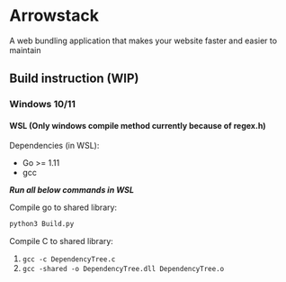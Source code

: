 # Arrowstack

A web bundling application that makes your website faster and easier to maintain

## Build instruction (WIP)

### Windows 10/11

#### WSL (Only windows compile method currently because of regex.h)

Dependencies (in WSL):

-   Go >= 1.11
-   gcc

**_Run all below commands in WSL_**

Compile go to shared library:

```sh
python3 Build.py
```

Compile C to shared library:

1. `gcc -c DependencyTree.c`
2. `gcc -shared -o DependencyTree.dll DependencyTree.o`
